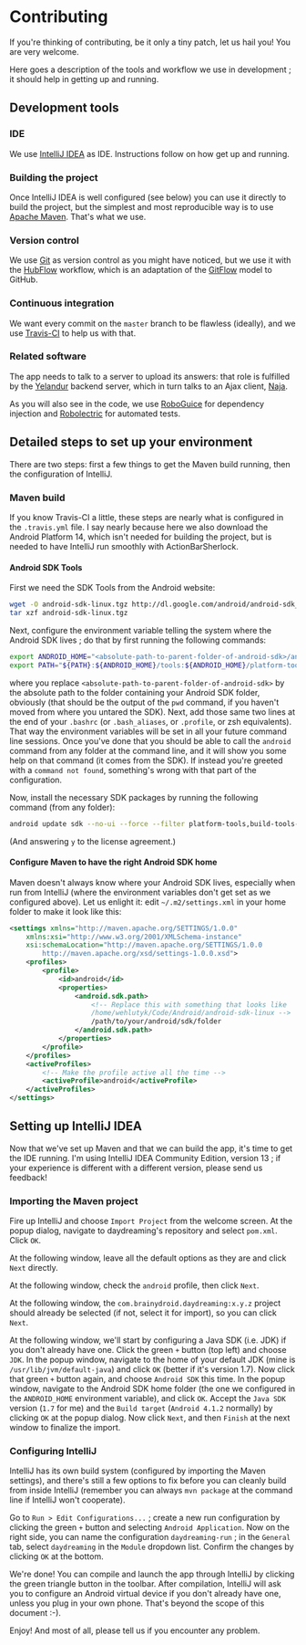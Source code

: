 # Contributing

If you're thinking of contributing, be it only a tiny patch, let us hail
you! You are very welcome.

Here goes a description of the tools and workflow we use in development
; it should help in getting up and running.

## Development tools

### IDE

We use [IntelliJ IDEA](http://www.jetbrains.com/idea/) as IDE.
Instructions follow on how get up and running.

### Building the project

Once IntelliJ IDEA is well configured (see below) you can use it directly to
build the project, but the simplest and most reproducible way is to use [Apache
Maven](http://maven.apache.org/). That's what we use.

### Version control

We use [Git](http://git-scm.com/) as version control as you might have
noticed, but we use it with the
[HubFlow](http://dev.datasift.com/blog/hubflow-github-and-gitflow-model-together)
workflow, which is an adaptation of the
[GitFlow](http://nvie.com/posts/a-successful-git-branching-model/) model
to GitHub.

### Continuous integration

We want every commit on the `master` branch to be flawless (ideally),
and we use [Travis-CI](http://about.travis-ci.org/) to help us with
that.

### Related software

The app needs to talk to a server to upload its answers: that role is
fulfilled by the [Yelandur](https://github.com/wehlutyk/yelandur)
backend server, which in turn talks to an Ajax client,
[Naja](https://github.com/wehlutyk/naja).

As you will also see in the code, we use
[RoboGuice](https://github.com/roboguice/roboguice) for dependency
injection and [Robolectric](http://pivotal.github.io/robolectric/) for
automated tests.

## Detailed steps to set up your environment

There are two steps: first a few things to get the Maven build running,
then the configuration of IntelliJ.

### Maven build

If you know Travis-CI a little, these steps are nearly what is
configured in the `.travis.yml` file. I say nearly because here we also
download the Android Platform 14, which isn't needed for building the
project, but is needed to have IntelliJ run smoothly with
ActionBarSherlock.

#### Android SDK Tools

First we need the SDK Tools from the Android website:

```sh
wget -O android-sdk-linux.tgz http://dl.google.com/android/android-sdk_r22.3-linux.tgz
tar xzf android-sdk-linux.tgz
```

Next, configure the environment variable telling the system where the
Android SDK lives ; do that by first running the following commands:

```sh
export ANDROID_HOME="<absolute-path-to-parent-folder-of-android-sdk>/android-sdk-linux"
export PATH="${PATH}:${ANDROID_HOME}/tools:${ANDROID_HOME}/platform-tools:${ANDROID_HOME}/build-tools/17.0.0"
```

where you replace `<absolute-path-to-parent-folder-of-android-sdk>` by
the absolute path to the folder containing your Android SDK folder,
obviously (that should be the output of the `pwd` command, if you
haven't moved from where you untared the SDK). Next, add those same two
lines at the end of your `.bashrc` (or `.bash_aliases`, or `.profile`,
or zsh equivalents). That way the environment variables will be set in
all your future command line sessions. Once you've done that you should
be able to call the `android` command from any folder at the command
line, and it will show you some help on that command (it comes from the
SDK). If instead you're greeted with a `command not found`, something's
wrong with that part of the configuration.

Now, install the necessary SDK packages by running the following command
(from any folder):

```sh
android update sdk --no-ui --force --filter platform-tools,build-tools-19.0.0,android-16
```

(And answering `y` to the license agreement.)

#### Configure Maven to have the right Android SDK home

Maven doesn't always know where your Android SDK lives, especially when
run from IntelliJ (where the environment variables don't get set as we
configured above). Let us enlight it: edit `~/.m2/settings.xml` in your
home folder to make it look like this:

```xml
<settings xmlns="http://maven.apache.org/SETTINGS/1.0.0"
    xmlns:xsi="http://www.w3.org/2001/XMLSchema-instance"
    xsi:schemaLocation="http://maven.apache.org/SETTINGS/1.0.0
        http://maven.apache.org/xsd/settings-1.0.0.xsd">
    <profiles>
        <profile>
            <id>android</id>
            <properties>
                <android.sdk.path>
                    <!-- Replace this with something that looks like
                    /home/wehlutyk/Code/Android/android-sdk-linux -->
                    /path/to/your/android/sdk/folder
                </android.sdk.path>
            </properties>
        </profile>
    </profiles>
    <activeProfiles>
        <!-- Make the profile active all the time -->
        <activeProfile>android</activeProfile>
    </activeProfiles>
</settings>
```

## Setting up IntelliJ IDEA

Now that we've set up Maven and that we can build the app, it's time to
get the IDE running. I'm using IntelliJ IDEA Community Edition, version
13 ; if your experience is different with a different version, please
send us feedback!

### Importing the Maven project

Fire up IntelliJ and choose `Import Project` from the welcome screen.
At the popup dialog, navigate to daydreaming's repository and select
`pom.xml`. Click `OK`.

At the following window, leave all the default options as they are and
click `Next` directly.

At the following window, check the `android` profile, then click `Next`.

At the following window, the `com.brainydroid.daydreaming:x.y.z` project
should already be selected (if not, select it for import), so you can
click `Next`.

At the following window, we'll start by configuring a Java SDK (i.e.
JDK) if you don't already have one. Click the green `+` button (top
left) and choose `JDK`. In the popup window, navigate to the home of
your default JDK (mine is `/usr/lib/jvm/default-java`) and click `OK`
(better if it's version 1.7). Now click that green `+` button again, and
choose `Android SDK` this time. In the popup window, navigate to the
Android SDK home folder (the one we configured in the `ANDROID_HOME`
environment variable), and click `OK`. Accept the `Java SDK` version
(`1.7` for me) and the `Build target` (`Android 4.1.2` normally) by
clicking `OK` at the popup dialog. Now click `Next`, and then `Finish`
at the next window to finalize the import.

### Configuring IntelliJ

IntelliJ has its own build system (configured by importing the Maven
settings), and there's still a few options to fix before you can cleanly
build from inside IntelliJ (remember you can always `mvn package` at the
command line if IntelliJ won't cooperate).

Go to `Run > Edit Configurations...` ; create a new run
configuration by clicking the green `+` button and selecting `Android
Application`. Now on the right side, you can name the configuration
`daydreaming-run` ; in the `General` tab, select `daydreaming` in the
`Module` dropdown list. Confirm the changes by clicking `OK` at the
bottom.

We're done! You can compile and launch the app through IntelliJ by
clicking the green triangle button in the toolbar.  After compilation,
IntelliJ will ask you to configure an Android virtual device if you
don't already have one, unless you plug in your own phone.  That's
beyond the scope of this document :-).

Enjoy! And most of all, please tell us if you encounter any problem.
